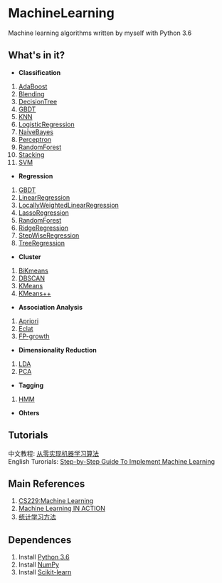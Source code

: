 # MachineLearning
Machine learning algorithms written by myself with Python 3.6

## What's in it?
+ **Classification**
1. [AdaBoost](https://github.com/DandelionLau/MachineLearning/tree/master/AdaBoost.py)
2. [Blending](https://github.com/DandelionLau/MachineLearning/blob/master/Blending.py)
3. [DecisionTree](https://github.com/DandelionLau/MachineLearning/blob/master/Tree.py)
4. [GBDT](https://github.com/DandelionLau/MachineLearning/blob/master/GradientBoostingDecisionTree.py)
5. [KNN](https://github.com/DandelionLau/MachineLearning/blob/master/KNN.py)
6. [LogisticRegression](https://github.com/DandelionLau/MachineLearning/blob/master/LogisticRegression.py)
7. [NaiveBayes](https://github.com/DandelionLau/MachineLearning/blob/master/NaiveBayes.py)
8. [Perceptron](https://github.com/DandelionLau/MachineLearning/blob/master/Perceptron.py)
9. [RandomForest](https://github.com/DandelionLau/MachineLearning/blob/master/RandomForest.py)
10. [Stacking](https://github.com/DandelionLau/MachineLearning/blob/master/Stacking.py)
11. [SVM](https://github.com/DandelionLau/MachineLearning/blob/master/SVM.py)

+  **Regression**
1. [GBDT](https://github.com/DandelionLau/MachineLearning/blob/master/GradientBoostingDecisionTree.py)
2. [LinearRegression](https://github.com/DandelionLau/MachineLearning/blob/master/LinearRegression.py)
3. [LocallyWeightedLinearRegression](https://github.com/DandelionLau/MachineLearning/blob/master/LinearRegression.py)
4. [LassoRegression](https://github.com/DandelionLau/MachineLearning/blob/master/LinearRegression.py)  
5. [RandomForest](https://github.com/DandelionLau/MachineLearning/blob/master/RandomForest.py)
6. [RidgeRegression](https://github.com/DandelionLau/MachineLearning/blob/master/LinearRegression.py)
7. [StepWiseRegression](https://github.com/DandelionLau/MachineLearning/blob/master/LinearRegression.py)
8. [TreeRegression](https://github.com/DandelionLau/MachineLearning/blob/master/Tree.py)

+ **Cluster**
1. [BiKmeans](https://github.com/DandelionLau/MachineLearning/blob/master/Cluster.py)
2. [DBSCAN](https://github.com/DandelionLau/MachineLearning/blob/master/Cluster.py)
3. [KMeans](https://github.com/DandelionLau/MachineLearning/blob/master/Cluster.py)
4. [KMeans++](https://github.com/DandelionLau/MachineLearning/blob/master/Cluster.py)

+ **Association Analysis**
1. [Apriori](https://github.com/DandelionLau/MachineLearning/blob/master/AssociationAnalysis.py)
2. [Eclat](https://github.com/DandelionLau/MachineLearning/blob/master/AssociationAnalysis.py)
3. [FP-growth](https://github.com/DandelionLau/MachineLearning/blob/master/AssociationAnalysis.py)

+ **Dimensionality Reduction**
1. [LDA](https://github.com/DandelionLau/MachineLearning/blob/master/DimensionReduction.py)
2. [PCA](https://github.com/DandelionLau/MachineLearning/blob/master/DimensionReduction.py)

+ **Tagging**
1. [HMM](https://github.com/DandelionLau/MachineLearning/blob/master/HMM.py)

+ **Ohters**

## Tutorials
中文教程: [从零实现机器学习算法](https://blog.csdn.net/sinat_35821976/column/info/24794)  
English Turorials: [Step-by-Step Guide To Implement Machine Learning](https://www.codeproject.com/script/Articles/MemberArticles.aspx?amid=14354398)

## Main References
1. [CS229:Machine Learning](http://cs229.stanford.edu/)
2. [Machine Learning IN ACTION](https://www.manning.com/books/machine-learning-in-action)
3. [统计学习方法](https://baike.baidu.com/item/%E7%BB%9F%E8%AE%A1%E5%AD%A6%E4%B9%A0%E6%96%B9%E6%B3%95/10430179)

## Dependences
1. Install [Python 3.6](https://www.python.org/)
2. Install [NumPy](http://www.numpy.org/)
2. Install [Scikit-learn](https://scikit-learn.org/)
